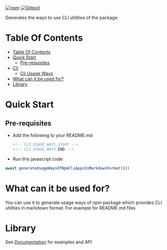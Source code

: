 [![npm](https://img.shields.io/npm/v/@freephoenix888/generate-usage-ways-of-npm-cli-apps-in-markdown-format.svg)](https://www.npmjs.com/package/@freephoenix888/generate-usage-ways-of-npm-cli-apps-in-markdown-format)
[![Gitpod](https://img.shields.io/badge/Gitpod-ready--to--code-blue?logo=gitpod)](https://gitpod.io/#https://github.com/freephoenix888/generate-usage-ways-of-npm-cli-apps-in-markdown-format) 

Generates the ways to use CLI utilities of the package

# Table Of Contents
<!-- Do not remove these comments because they are used for automatic generation -->
<!-- TABLE_OF_CONTENTS_START -->
- [Table Of Contents](#table-of-contents)
- [Quick Start](#quick-start)
  - [Pre-requisites](#pre-requisites)
- [Cli](#cli)
  - [Cli Usage Ways](#cli-usage-ways)
- [What can it be used for?](#what-can-it-be-used-for?)
- [Library](#library)

<!-- TABLE_OF_CONTENTS_END -->

# Quick Start
## Pre-requisites
- Add the following to your README.md
  ```markdown
  <!-- CLI_USAGE_WAYS_START -->
  <!-- CLI_USAGE_WAYS_END -->
  ```
- Run this javascript code
```javascript
await generateUsageWaysOfNpmCliAppsInMarkdownFormat({})
```

# What can it be used for?
You can use it to generate usage ways of npm package which provides CLI utilities in markdown format. For example for README.md files




# Library
See [Documentation] for examples and API 


[Documentation]: https://freephoenix888.github.io/generate-usage-ways-of-npm-cli-apps-in-markdown-format/